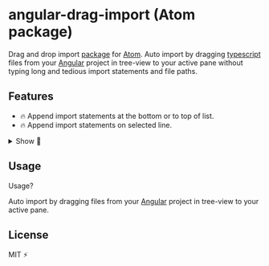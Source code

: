 
# angular-drag-import (Atom package)

Drag and drop import [package] for [Atom]. Auto import by dragging [typescript] files from your [Angular] project in tree-view to your active pane without typing long and tedious import statements and file paths.


## Features

* 🔥 Append import statements at the bottom or to top of list.
* 🔥 Append import statements on selected line.
<details>
<summary>Show 💨</summary>
<img src="https://goo.gl/dBRDzj"></img>
</details>


## Usage

Usage?

Auto import by dragging files from your [Angular] project in tree-view to your active pane.


## License

MIT ⚡️



[Angular]: https://angular.io/
[Atom]: https://atom.io/
[package]: https://atom.io/packages
[typescript]: https://www.typescriptlang.org/
[.ts]: https://www.reviversoft.com/file-extensions/ts
